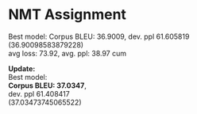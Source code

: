 # NMT Assignment

Best model: Corpus BLEU: 36.9009, dev. ppl 61.605819<br>
(36.90098583879228)<br>
avg loss: 73.92, avg. ppl: 38.97 cum <br>

**Update:**<br>
Best model: <br>
**Corpus BLEU: 37.0347**, <br>
dev. ppl 61.408417<br>
(37.03473745065522)<br>
